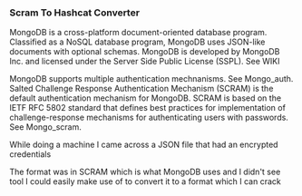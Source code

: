 <h3> Scram To Hashcat Converter </h3>

MongoDB is a cross-platform document-oriented database program. Classified as a NoSQL database program, MongoDB uses JSON-like documents with optional schemas. MongoDB is developed by MongoDB Inc. and licensed under the Server Side Public License (SSPL). See WIKI

MongoDB supports multiple authentication mechnanisms. See Mongo_auth. Salted Challenge Response Authentication Mechanism (SCRAM) is the default authentication mechanism for MongoDB. SCRAM is based on the IETF RFC 5802 standard that defines best practices for implementation of challenge-response mechanisms for authenticating users with passwords. See Mongo_scram.

While doing a machine I came across a JSON file that had an encrypted credentials

The format was in SCRAM which is what MongoDB uses and I didn't see tool I could easily make use of to convert it to a format which I can crack
